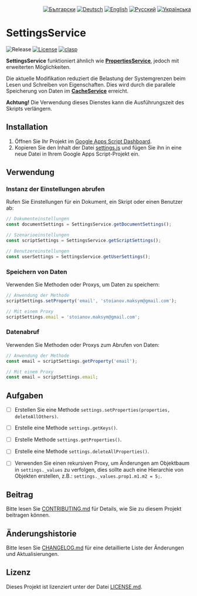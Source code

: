 <div id="locales" align="right">
  <a href="../bg/README.md"><img src="https://img.shields.io/badge/BG-grey?style=flat" alt="Български"></a>
  <a href="../de/README.md"><img src="https://img.shields.io/badge/DE-blue?style=flat" alt="Deutsch"></a>
  <a href="../en/README.md"><img src="https://img.shields.io/badge/EN-grey?style=flat" alt="English"></a>
  <a href="../ru/README.md"><img src="https://img.shields.io/badge/RU-grey?style=flat" alt="Русский"></a>
  <a href="../uk/README.md"><img src="https://img.shields.io/badge/UK-grey?style=flat" alt="Українська"></a>
</div>


# SettingsService

<div id="badges" align="left">
  <img src="https://img.shields.io/github/v/release/MaksymStoianov/SettingsService" alt="Release">
  <a href="LICENSE.md"><img src="https://img.shields.io/github/license/MaksymStoianov/SettingsService" alt="License"></a>
  <a href="https://github.com/google/clasp"><img src="https://img.shields.io/badge/built%20with-clasp-4285f4.svg" alt="clasp"></a>
</div>

**SettingsService** funktioniert ähnlich wie [**PropertiesService**](https://developers.google.com/apps-script/reference/properties), jedoch mit erweiterten Möglichkeiten.

Die aktuelle Modifikation reduziert die Belastung der Systemgrenzen beim Lesen und Schreiben von Eigenschaften.
Dies wird durch die parallele Speicherung von Daten im [**CacheService**](https://developers.google.com/apps-script/reference/cache) erreicht.

__Achtung!__ Die Verwendung dieses Dienstes kann die Ausführungszeit des Skripts verlängern.


## Installation

1. Öffnen Sie Ihr Projekt im [Google Apps Script Dashboard](https://script.google.com/).
2. Kopieren Sie den Inhalt der Datei [settings.js](../../src/settings.js) und fügen Sie ihn in eine neue Datei in Ihrem Google Apps Script-Projekt ein.


## Verwendung

### Instanz der Einstellungen abrufen

Rufen Sie Einstellungen für ein Dokument, ein Skript oder einen Benutzer ab:

```javascript
// Dokumenteinstellungen
const documentSettings = SettingsService.getDocumentSettings();

// Szenarioeinstellungen
const scriptSettings = SettingsService.getScriptSettings();

// Benutzereinstellungen
const userSettings = SettingsService.getUserSettings();
```

### Speichern von Daten

Verwenden Sie Methoden oder Proxys, um Daten zu speichern:

```javascript
// Anwendung der Methode
scriptSettings.setProperty('email', 'stoianov.maksym@gmail.com');

// Mit einem Proxy
scriptSettings.email = 'stoianov.maksym@gmail.com';
```

### Datenabruf

Verwenden Sie Methoden oder Proxys zum Abrufen von Daten:

```javascript
// Anwendung der Methode
const email = scriptSettings.getProperty('email');

// Mit einem Proxy
const email = scriptSettings.email;
```


## Aufgaben

- [ ] Erstellen Sie eine Methode `settings.setProperties(properties, deleteAllOthers)`.
- [ ] Erstelle eine Methode `settings.getKeys()`.
- [ ] Erstelle Methode `settings.getProperties()`.
- [ ] Erstelle eine Methode `settings.deleteAllProperties()`.
- [ ] Verwenden Sie einen rekursiven Proxy, um Änderungen am Objektbaum in `settings._values` zu verfolgen, dies sollte auch eine Hierarchie von Objekten erstellen, z.B.: `settings._values.prop1.m1.m2 = 5;`.


## Beitrag

Bitte lesen Sie [CONTRIBUTING.md](CONTRIBUTING.md) für Details, wie Sie zu diesem Projekt beitragen können.


## Änderungshistorie

Bitte lesen Sie [CHANGELOG.md](CHANGELOG.md) für eine detaillierte Liste der Änderungen und Aktualisierungen.


## Lizenz

Dieses Projekt ist lizenziert unter der Datei [LICENSE.md](LICENSE.md).
